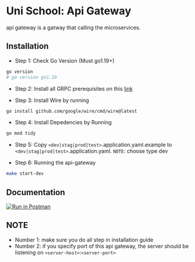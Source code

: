 # Uni School: Api Gateway

api gateway is a gatway that calling the microservices.

## Installation

- Step 1: Check Go Version (Must go1.19+)

```bash
go version
# go version go1.19
```

- Step 2: Install all GRPC prerequisites on this [link](https://grpc.io/docs/languages/go/quickstart/#prerequisites)

- Step 3: Install Wire by running

```bash
go install github.com/google/wire/cmd/wire@latest
```

- Step 4: Install Depedencies by Running

```bash
go mod tidy
```

- Step 5: Copy `<dev|stag|prod|test>`.application.yaml.example to `<dev|stag|prod|test>`.application.yaml. `NOTE`: choose type dev

- Step 6: Running the api-gateway

```bash
make start-dev
```

## Documentation

[![Run in Postman](https://run.pstmn.io/button.svg)](https://app.getpostman.com/run-collection/10344918-59f09a1f-f08f-4507-a9bc-bccf4cf2ed67?action=collection%2Ffork&collection-url=entityId%3D10344918-59f09a1f-f08f-4507-a9bc-bccf4cf2ed67%26entityType%3Dcollection%26workspaceId%3D43df7931-feec-460c-8889-25210781dc3f)

## NOTE

- Number 1: make sure you do all step in installation guide
- Number 2: if you specify port of this api gateway, the server should be listening on `<server-host>`:`<server-port>`
